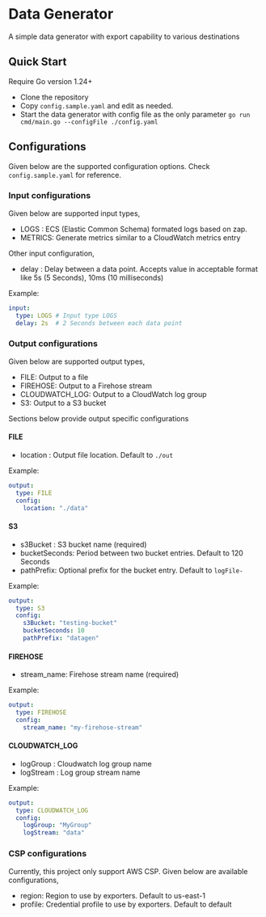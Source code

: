 # Data Generator

A simple data generator with export capability to various destinations

## Quick Start

Require Go version 1.24+

- Clone the repository
- Copy `config.sample.yaml` and edit as needed.
- Start the data generator with config file as the only parameter
  `go run cmd/main.go --configFile ./config.yaml`

## Configurations

Given below are the supported configuration options.
Check `config.sample.yaml` for reference.

### Input configurations

Given below are supported input types,

- LOGS : ECS (Elastic Common Schema) formated logs based on zap.
- METRICS: Generate metrics similar to a CloudWatch metrics entry

Other input configuration,

- delay : Delay between a data point. Accepts value in acceptable format like 5s (5 Seconds), 10ms (10 milliseconds)

Example:

```yaml
input:
  type: LOGS # Input type LOGS
  delay: 2s  # 2 Seconds between each data point
```

### Output configurations

Given below are supported output types,

- FILE: Output to a file
- FIREHOSE: Output to a Firehose stream
- CLOUDWATCH_LOG: Output to a CloudWatch log group
- S3: Output to a S3 bucket

Sections below provide output specific configurations

#### FILE

- location : Output file location. Default to `./out`

Example:

```yaml
output:
  type: FILE
  config:
    location: "./data"
```

#### S3

- s3Bucket : S3 bucket name (required)
- bucketSeconds: Period between two bucket entries. Default to 120 Seconds
- pathPrefix: Optional prefix for the bucket entry. Default to `logFile-`

Example:

```yaml
output:
  type: S3
  config:
    s3Bucket: "testing-bucket"
    bucketSeconds: 10
    pathPrefix: "datagen"
```

#### FIREHOSE

- stream_name: Firehose stream name (required)

Example:

```yaml
output:
  type: FIREHOSE
  config:
    stream_name: "my-firehose-stream"
```

#### CLOUDWATCH_LOG

- logGroup : Cloudwatch log group name
- logStream : Log group stream name

Example:

```yaml
output:
  type: CLOUDWATCH_LOG
  config:
    logGroup: "MyGroup"
    logStream: "data"
```

### CSP configurations

Currently, this project only support AWS CSP. Given below are available configurations,

- region: Region to use by exporters. Default to us-east-1
- profile: Credential profile to use by exporters. Default to default